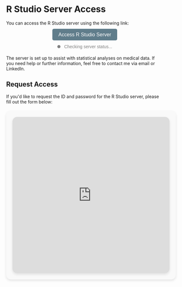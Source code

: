 # R Studio Server Access

You can access the R Studio server using the following link:

<div style="text-align: center; margin: 20px 0;">
  <a href="http://134.209.84.93:8787/" target="_blank" style="padding: 10px 20px; background-color: #607D8B; color: white; text-decoration: none; border-radius: 5px; font-family: Arial, sans-serif; font-size: 16px;">Access R Studio Server</a>
</div>

<div style="text-align: center; margin-bottom: 20px;">
  <span id="status-indicator" style="display: inline-block; width: 10px; height: 10px; background-color: grey; border-radius: 50%; margin-right: 8px;"></span>
  <span id="status-text" style="font-family: Arial, sans-serif; color: grey;">Checking server status...</span>
</div>

The server is set up to assist with statistical analyses on medical data. If you need help or further information, feel free to contact me via email or LinkedIn.

## Request Access

If you'd like to request the ID and password for the R Studio server, please fill out the form below:

<div style="width: 100%; max-width: 700px; margin: 20px auto; padding: 20px; background-color: #f9f9f9; border-radius: 15px; box-shadow: 0 4px 8px rgba(0, 0, 0, 0.1);">
    <iframe src="https://docs.google.com/forms/d/e/1FAIpQLSd2rWo541S8NnbbWnRoslqktEKN7Tu3F5P7-Ax5a_skCvip9A/viewform?embedded=true" 
            width="100%" 
            height="500" 
            frameborder="0" 
            style="border-radius: 15px; overflow: hidden; box-shadow: 0 4px 8px rgba(0, 0, 0, 0.1);">
    </iframe>
</div>

<script>
  function checkServerStatus() {
    // Ping the Nginx server to check if it's online
    fetch('http://134.209.84.93/', {
        method: 'GET',
        mode: 'cors'  // Allow CORS (Cross-Origin Resource Sharing)
      })
      .then(response => {
        if (response.ok) {
          // Server is online, update the status to green
          document.getElementById('status-indicator').style.backgroundColor = '#4CAF50';
          document.getElementById('status-text').innerText = 'Nginx server is online';
          document.getElementById('status-text').style.color = '#4CAF50';
        } else {
          // Server is unreachable, update the status to red
          document.getElementById('status-indicator').style.backgroundColor = 'red';
          document.getElementById('status-text').innerText = 'Nginx server is offline';
          document.getElementById('status-text').style.color = 'red';
        }
      })
      .catch(() => {
        // If the request fails, the server is offline
        document.getElementById('status-indicator').style.backgroundColor = 'red';
        document.getElementById('status-text').innerText = 'Nginx server is offline';
        document.getElementById('status-text').style.color = 'red';
      });
  }

  // Check server status every 30 seconds
  setInterval(checkServerStatus, 30000);

  // Initial check when the page loads
  checkServerStatus();
</script>


